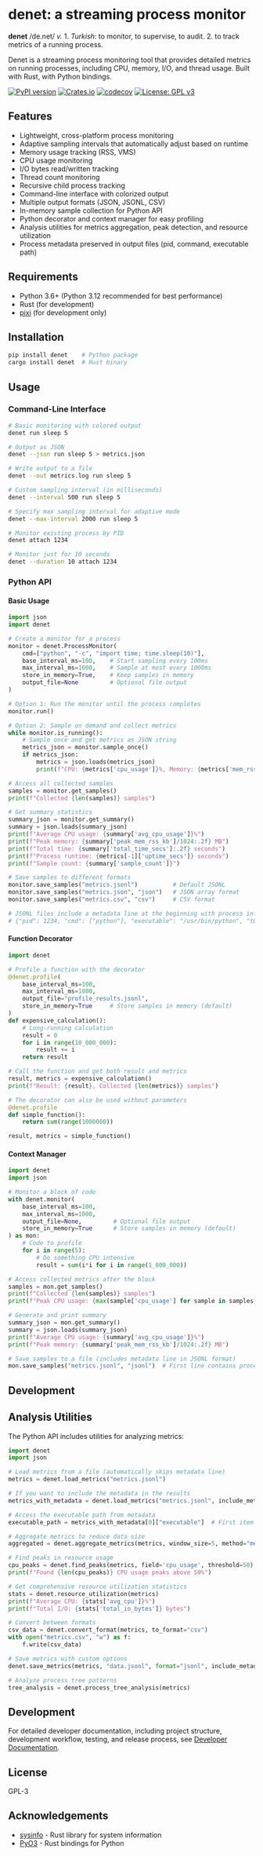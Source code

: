 # denet: a streaming process monitor

**denet** /de.net/ *v.* 1. *Turkish*: to monitor, to supervise, to audit. 2. to track metrics of a running process.

Denet is a streaming process monitoring tool that provides detailed metrics on running processes, including CPU, memory, I/O, and thread usage. Built with Rust, with Python bindings.

[![PyPI version](https://badge.fury.io/py/denet.svg)](https://badge.fury.io/py/denet)
[![Crates.io](https://img.shields.io/crates/v/denet.svg)](https://crates.io/crates/denet)
[![codecov](https://codecov.io/gh/btraven00/denet/branch/main/graph/badge.svg)](https://codecov.io/gh/btraven00/denet)
[![License: GPL v3](https://img.shields.io/badge/License-GPLv3-blue.svg)](https://www.gnu.org/licenses/gpl-3.0)

## Features

- Lightweight, cross-platform process monitoring
- Adaptive sampling intervals that automatically adjust based on runtime
- Memory usage tracking (RSS, VMS)
- CPU usage monitoring
- I/O bytes read/written tracking
- Thread count monitoring
- Recursive child process tracking
- Command-line interface with colorized output
- Multiple output formats (JSON, JSONL, CSV)
- In-memory sample collection for Python API
- Python decorator and context manager for easy profiling
- Analysis utilities for metrics aggregation, peak detection, and resource utilization
- Process metadata preserved in output files (pid, command, executable path)

## Requirements

- Python 3.6+ (Python 3.12 recommended for best performance)
- Rust (for development)
- [pixi](https://prefix.dev/docs/pixi/overview) (for development only)

## Installation

```bash
pip install denet    # Python package
cargo install denet  # Rust binary
```

## Usage

### Command-Line Interface

```bash
# Basic monitoring with colored output
denet run sleep 5

# Output as JSON
denet --json run sleep 5 > metrics.json

# Write output to a file
denet --out metrics.log run sleep 5

# Custom sampling interval (in milliseconds)
denet --interval 500 run sleep 5

# Specify max sampling interval for adaptive mode
denet --max-interval 2000 run sleep 5

# Monitor existing process by PID
denet attach 1234

# Monitor just for 10 seconds
denet --duration 10 attach 1234
```

### Python API

#### Basic Usage

```python
import json
import denet

# Create a monitor for a process
monitor = denet.ProcessMonitor(
    cmd=["python", "-c", "import time; time.sleep(10)"],
    base_interval_ms=100,    # Start sampling every 100ms
    max_interval_ms=1000,    # Sample at most every 1000ms
    store_in_memory=True,    # Keep samples in memory
    output_file=None         # Optional file output
)

# Option 1: Run the monitor until the process completes
monitor.run()

# Option 2: Sample on demand and collect metrics
while monitor.is_running():
    # Sample once and get metrics as JSON string
    metrics_json = monitor.sample_once()
    if metrics_json:
        metrics = json.loads(metrics_json)
        print(f"CPU: {metrics['cpu_usage']}%, Memory: {metrics['mem_rss_kb']/1024:.2f} MB")

# Access all collected samples
samples = monitor.get_samples()
print(f"Collected {len(samples)} samples")

# Get summary statistics
summary_json = monitor.get_summary()
summary = json.loads(summary_json)
print(f"Average CPU usage: {summary['avg_cpu_usage']}%")
print(f"Peak memory: {summary['peak_mem_rss_kb']/1024:.2f} MB")
print(f"Total time: {summary['total_time_secs']:.2f} seconds")
print(f"Process runtime: {metrics[-1]['uptime_secs']} seconds")
print(f"Sample count: {summary['sample_count']}")

# Save samples to different formats
monitor.save_samples("metrics.jsonl")          # Default JSONL
monitor.save_samples("metrics.json", "json")   # JSON array format
monitor.save_samples("metrics.csv", "csv")     # CSV format

# JSONL files include a metadata line at the beginning with process info
# {"pid": 1234, "cmd": ["python"], "executable": "/usr/bin/python", "t0_ms": 1625184000000}
```

#### Function Decorator

```python
import denet

# Profile a function with the decorator
@denet.profile(
    base_interval_ms=100,
    max_interval_ms=1000,
    output_file="profile_results.jsonl",
    store_in_memory=True     # Store samples in memory (default)
)
def expensive_calculation():
    # Long-running calculation
    result = 0
    for i in range(10_000_000):
        result += i
    return result

# Call the function and get both result and metrics
result, metrics = expensive_calculation()
print(f"Result: {result}, Collected {len(metrics)} samples")

# The decorator can also be used without parameters
@denet.profile
def simple_function():
    return sum(range(1000000))

result, metrics = simple_function()
```

#### Context Manager

```python
import denet
import json

# Monitor a block of code
with denet.monitor(
    base_interval_ms=100,
    max_interval_ms=1000,
    output_file=None,         # Optional file output
    store_in_memory=True      # Store samples in memory (default)
) as mon:
    # Code to profile
    for i in range(5):
        # Do something CPU intensive
        result = sum(i*i for i in range(1_000_000))

# Access collected metrics after the block
samples = mon.get_samples()
print(f"Collected {len(samples)} samples")
print(f"Peak CPU usage: {max(sample['cpu_usage'] for sample in samples)}%")

# Generate and print summary
summary_json = mon.get_summary()
summary = json.loads(summary_json)
print(f"Average CPU usage: {summary['avg_cpu_usage']}%")
print(f"Peak memory: {summary['peak_mem_rss_kb']/1024:.2f} MB")

# Save samples to a file (includes metadata line in JSONL format)
mon.save_samples("metrics.jsonl", "jsonl")  # First line contains process metadata
```

## Development

## Analysis Utilities

The Python API includes utilities for analyzing metrics:

```python
import denet
import json

# Load metrics from a file (automatically skips metadata line)
metrics = denet.load_metrics("metrics.jsonl")

# If you want to include the metadata in the results
metrics_with_metadata = denet.load_metrics("metrics.jsonl", include_metadata=True)

# Access the executable path from metadata
executable_path = metrics_with_metadata[0]["executable"]  # First item is metadata when include_metadata=True

# Aggregate metrics to reduce data size
aggregated = denet.aggregate_metrics(metrics, window_size=5, method="mean")

# Find peaks in resource usage
cpu_peaks = denet.find_peaks(metrics, field='cpu_usage', threshold=50)
print(f"Found {len(cpu_peaks)} CPU usage peaks above 50%")

# Get comprehensive resource utilization statistics
stats = denet.resource_utilization(metrics)
print(f"Average CPU: {stats['avg_cpu']}%")
print(f"Total I/O: {stats['total_io_bytes']} bytes")

# Convert between formats
csv_data = denet.convert_format(metrics, to_format="csv")
with open("metrics.csv", "w") as f:
    f.write(csv_data)

# Save metrics with custom options
denet.save_metrics(metrics, "data.jsonl", format="jsonl", include_metadata=True)

# Analyze process tree patterns
tree_analysis = denet.process_tree_analysis(metrics)
```

## Development

For detailed developer documentation, including project structure, development workflow, testing, and release process, see [Developer Documentation](docs/dev.md).

## License

GPL-3

## Acknowledgements

- [sysinfo](https://github.com/GuillaumeGomez/sysinfo) - Rust library for system information
- [PyO3](https://github.com/PyO3/pyo3) - Rust bindings for Python
